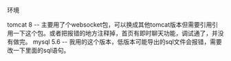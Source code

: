 环境

tomcat 8 -- 主要用了个websocket包，可以换成其他tomcat版本但需要引用引用一下这个包。或者把报错的地方注释掉，首页有即时聊天功能，调试通了，并没有做完。
mysql 5.6 -- 我用的这个版本，低版本可能导出的sql文件会报错，需要改一下里面的sql语句。
